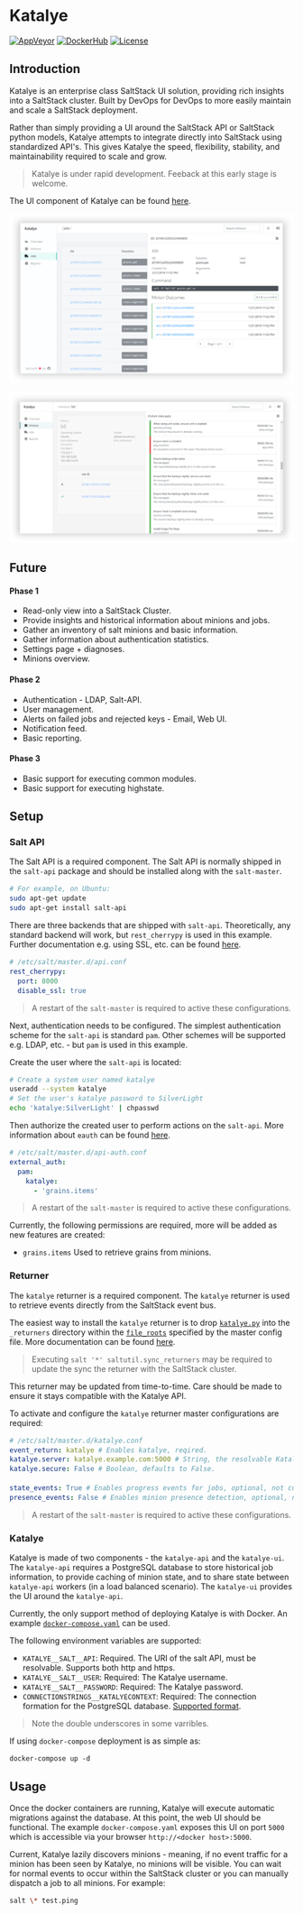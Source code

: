 # Katalye

[![AppVeyor](https://img.shields.io/appveyor/ci/Silvenga/katalye.svg?logo=appveyor&maxAge=3600&style=flat-square)](https://ci.appveyor.com/project/Silvenga/katalye)
[![DockerHub](https://img.shields.io/badge/image-dockerhub-blue.svg?maxAge=3600&logo=docker&style=flat-square)](https://hub.docker.com/r/katalye/katalye-api)
[![License](https://img.shields.io/github/license/Katalye/Katalye.svg?maxAge=86400&style=flat-square)](https://github.com/Katalye/Katalye/blob/master/LICENSE)

## Introduction

Katalye is an enterprise class SaltStack UI solution, providing rich insights into a SaltStack cluster. Built by DevOps for DevOps to more easily maintain and scale a SaltStack deployment.

Rather than simply providing a UI around the SaltStack API or SaltStack python models, Katalye attempts to integrate directly into SaltStack using standardized API's. This gives Katalye the speed, flexibility, stability, and maintainability required to scale and grow.

> Katalye is under rapid development. Feeback at this early stage is welcome.

The UI component of Katalye can be found [here](https://github.com/Katalye/Katalye.UI).

![Prototype Job Details](docs/images/job.png)

![Prototype Minion Job Details](docs/images/minion-job-details.png)

## Future

#### Phase 1
- Read-only view into a SaltStack Cluster.
- Provide insights and historical information about minions and jobs.
- Gather an inventory of salt minions and basic information.
- Gather information about authentication statistics. 
- Settings page + diagnoses.
- Minions overview.

#### Phase 2
- Authentication - LDAP, Salt-API.
- User management.
- Alerts on failed jobs and rejected keys - Email, Web UI.
- Notification feed.
- Basic reporting.

#### Phase 3
- Basic support for executing common modules.
- Basic support for executing highstate.

## Setup

### Salt API

The Salt API is a required component. The Salt API is normally shipped in the `salt-api` package and should be installed along with the `salt-master`.

```bash
# For example, on Ubuntu:
sudo apt-get update
sudo apt-get install salt-api
```

There are three backends that are shipped with `salt-api`. Theoretically, any standard backend will work, but `rest_cherrypy` is used in this example. Further documentation e.g. using SSL, etc. can be found [here](https://docs.saltstack.com/en/latest/ref/netapi/all/salt.netapi.rest_cherrypy.html).

```yaml
# /etc/salt/master.d/api.conf
rest_cherrypy:
  port: 8000
  disable_ssl: true
```

> A restart of the `salt-master` is required to active these configurations.

Next, authentication needs to be configured. The simplest authentication scheme for the `salt-api` is standard `pam`. Other schemes will be supported e.g. LDAP, etc. - but `pam` is used in this example.

Create the user where the `salt-api` is located:

```bash
# Create a system user named katalye
useradd --system katalye
# Set the user's katalye password to SilverLight
echo 'katalye:SilverLight' | chpasswd
``` 

Then authorize the created user to perform actions on the `salt-api`. More information about `eauth` can be found [here](https://docs.saltstack.com/en/latest/topics/eauth/index.html).

```yaml
# /etc/salt/master.d/api-auth.conf
external_auth:
  pam:
    katalye:
      - 'grains.items'
```
> A restart of the `salt-master` is required to active these configurations.

Currently, the following permissions are required, more will be added as new features are created:
- `grains.items` Used to retrieve grains from minions.

### Returner

The `katalye` returner is a required component. The `katalye` returner is used to retrieve events directly from the SaltStack event bus.

The easiest way to install the `katalye` returner is to drop [`katalye.py`](https://github.com/Katalye/Katalye/blob/master/katalye.py) into the `_returners` directory within the [`file_roots`](https://docs.saltstack.com/en/latest/ref/configuration/master.html#std:conf_master-file_roots) specified by the master config file. More documentation can be found [here](https://docs.saltstack.com/en/latest/ref/returners/#using-custom-returner-modules).

> Executing `salt '*' saltutil.sync_returners` may be required to update the sync the returner with the SaltStack cluster.

This returner may be updated from time-to-time. Care should be made to ensure it stays compatible with the Katalye API.

To activate and configure the `katalye` returner master configurations are required:

```yaml
# /etc/salt/master.d/katalye.conf
event_return: katalye # Enables katalye, reqired.
katalye.server: katalye.example.com:5000 # String, the resolvable Katalye server, required.
katalye.secure: False # Boolean, defaults to False.

state_events: True # Enables progress events for jobs, optional, not currently used.
presence_events: False # Enables minion presence detection, optional, not currently used.
```

> A restart of the `salt-master` is required to active these configurations.

### Katalye

Katalye is made of two components - the `katalye-api` and the `katalye-ui`. The `katalye-api` requires a PostgreSQL database to store historical job information, to provide caching of minion state, and to share state between `katalye-api` workers (in a load balanced scenario). The `katalye-ui` provides the UI around the `katalye-api`.

Currently, the only support method of deploying Katalye is with Docker. An example [`docker-compose.yaml`](https://github.com/Katalye/Katalye/blob/master/docker-compose.yaml) can be used.

The following environment variables are supported:
- `KATALYE__SALT__API`: Required. The URI of the salt API, must be resolvable. Supports both http and https.
- `KATALYE__SALT__USER`: Required: The Katalye username.
- `KATALYE__SALT__PASSWORD`: Required: The Katalye password.
- `CONNECTIONSTRINGS__KATALYECONTEXT`: Required: The connection formation for the PostgreSQL database. [Supported format](https://www.connectionstrings.com/postgresql/).

> Note the double underscores in some varribles.

If using `docker-compose` deployment is as simple as:

```
docker-compose up -d
```


## Usage

Once the docker containers are running, Katalye will execute automatic migrations against the database. At this point, the web UI should be functional. The example `docker-compose.yaml` exposes this UI on port `5000` which is accessible via your browser `http://<docker host>:5000`.

Current, Katalye lazily discovers minions - meaning, if no event traffic for a minion has been seen by Katalye, no minions will be visible. You can wait for normal events to occur within the SaltStack cluster or you can manually dispatch a job to all minions. For example:

```bash
salt \* test.ping
```
